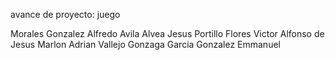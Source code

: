 avance de proyecto: juego 

Morales Gonzalez Alfredo 
Avila Alvea Jesus 
Portillo Flores Victor Alfonso de Jesus
Marlon Adrian Vallejo Gonzaga 
Garcia Gonzalez Emmanuel 
